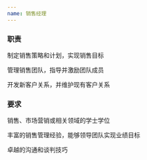 ```yaml
---
name: 销售经理
---
```


<head>
	<meta charset="utf-8"> 
	<title>Bootstrap 实例 - 带语境色彩的面板</title>
	<link rel="stylesheet" href="https://cdn.staticfile.net/twitter-bootstrap/3.3.7/css/bootstrap.min.css">
	<script src="https://cdn.staticfile.net/jquery/2.1.1/jquery.min.js"></script>
	<script src="https://cdn.staticfile.net/twitter-bootstrap/3.3.7/js/bootstrap.min.js"></script>
</head>
<body>
<div class="panel panel-danger">
	<div class="panel-heading">
		<h3 class="panel-title">职责</h3>
	</div>
	<div class="panel-body">
		<p>制定销售策略和计划，实现销售目标</p>
        <p>管理销售团队，指导并激励团队成员</p>
        <p>开发新客户关系，并维护现有客户关系</p>
	</div>
</div>
<div class="panel panel-danger">
	<div class="panel-heading">
		<h3 class="panel-title">要求</h3>
	</div>
	<div class="panel-body">
		<p>销售、市场营销或相关领域的学士学位</p>
        <p>丰富的销售管理经验，能够领导团队实现业绩目标</p>
        <p>卓越的沟通和谈判技巧</p>
	</div>
</div>
</body>

